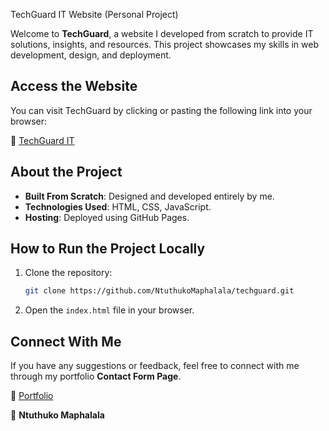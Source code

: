 TechGuard IT Website (Personal Project)

Welcome to **TechGuard**, a website I developed from scratch to provide IT solutions, insights, and resources. This project showcases my skills in web development, design, and deployment.

## Access the Website

You can visit TechGuard by clicking or pasting the following link into your browser:

🔗 [TechGuard IT](https://ntuthukomaphalala.github.io/techguard/)

## About the Project

- **Built From Scratch**: Designed and developed entirely by me.
- **Technologies Used**: HTML, CSS, JavaScript.
- **Hosting**: Deployed using GitHub Pages.

## How to Run the Project Locally

1. Clone the repository:
   ```bash
   git clone https://github.com/NtuthukoMaphalala/techguard.git
   ```
2. Open the `index.html` file in your browser.

## Connect With Me

If you have any suggestions or feedback, feel free to connect with me through my portfolio **Contact Form Page**.

🔗 [Portfolio](https://ntuthukomaphalala.github.io/portfolio/)

🚀 **Ntuthuko Maphalala**
